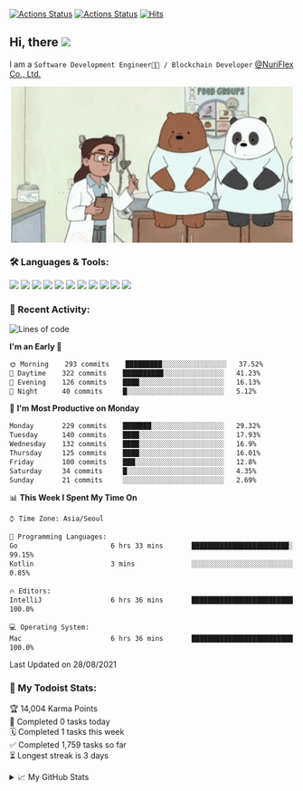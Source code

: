
[![Actions Status](https://github.com/ddok2/ddok2/workflows/Todoist%20Readme/badge.svg)](https://github.com/ddok2/ddok2/actions)
[![Actions Status](https://github.com/ddok2/ddok2/workflows/wakatime-stats/badge.svg)](https://github.com/ddok2/ddok2/actions)
[![Hits](https://hits.seeyoufarm.com/api/count/incr/badge.svg?url=https%3A%2F%2Fgithub.com%2Fddok2&count_bg=%23FF9595&title_bg=%23555555&icon=github.svg&icon_color=%23FFFFFF&title=hits&edge_flat=false)](https://hits.seeyoufarm.com)

<!-- ![visitors](https://visitor-badge.laobi.icu/badge?page_id=ddok2.ddok2) -->
## Hi, there <img src="https://raw.githubusercontent.com/MartinHeinz/MartinHeinz/master/wave.gif" width="25px">

I am a `Software Development Engineer🧑‍💻 / Blockchain Developer` [@NuriFlex Co., Ltd.](https://nuriflex.com)


<p align="center">
<img align="center" alt="GIF" src="img/debugging.gif" />
</p>


### 🛠 Languages & Tools:
<p>
    <img src="https://img.shields.io/badge/go-%2300ADD8.svg?&style=for-the-badge&logo=go&logoColor=white"/>
    <img src="https://img.shields.io/badge/node.js%20-%2343853D.svg?&style=for-the-badge&logo=node.js&logoColor=white"/>
    <img src="https://img.shields.io/badge/javascript%20-%23323330.svg?&style=for-the-badge&logo=javascript&logoColor=%23F7DF1E"/>
    <img src="https://img.shields.io/badge/typescript%20-%23007ACC.svg?&style=for-the-badge&logo=typescript&logoColor=white"/>
    <img src="https://img.shields.io/badge/python%20-%2314354C.svg?&style=for-the-badge&logo=python&logoColor=white"/>
    <img src="https://img.shields.io/badge/react%20-%2320232a.svg?&style=for-the-badge&logo=react&logoColor=%2361DAFB"/>
    <img src="https://img.shields.io/badge/AWS%20-%23FF9900.svg?&style=for-the-badge&logo=amazon-aws&logoColor=white"/>
    <img src="https://img.shields.io/badge/Google%20Cloud%20-%234285F4.svg?&style=for-the-badge&logo=google-cloud&logoColor=white"/>
    <img src="https://img.shields.io/badge/docker%20-%230db7ed.svg?&style=for-the-badge&logo=docker&logoColor=white"/>
    <img src="https://img.shields.io/badge/kubernetes%20-%23326ce5.svg?&style=for-the-badge&logo=kubernetes&logoColor=white"/>
    <img src="https://img.shields.io/badge/ansible%20-%231A1918.svg?&style=for-the-badge&logo=ansible&logoColor=white"/>
</p>

### 🌈 Recent Activity:
<!--START_SECTION:waka-->
![Lines of code](https://img.shields.io/badge/From%20Hello%20World%20I%27ve%20Written-710702%20lines%20of%20code-blue)

**I'm an Early 🐤** 

```text
🌞 Morning    293 commits    █████████░░░░░░░░░░░░░░░░   37.52% 
🌆 Daytime    322 commits    ██████████░░░░░░░░░░░░░░░   41.23% 
🌃 Evening    126 commits    ████░░░░░░░░░░░░░░░░░░░░░   16.13% 
🌙 Night      40 commits     █░░░░░░░░░░░░░░░░░░░░░░░░   5.12%

```
📅 **I'm Most Productive on Monday** 

```text
Monday       229 commits    ███████░░░░░░░░░░░░░░░░░░   29.32% 
Tuesday      140 commits    ████░░░░░░░░░░░░░░░░░░░░░   17.93% 
Wednesday    132 commits    ████░░░░░░░░░░░░░░░░░░░░░   16.9% 
Thursday     125 commits    ████░░░░░░░░░░░░░░░░░░░░░   16.01% 
Friday       100 commits    ███░░░░░░░░░░░░░░░░░░░░░░   12.8% 
Saturday     34 commits     █░░░░░░░░░░░░░░░░░░░░░░░░   4.35% 
Sunday       21 commits     ░░░░░░░░░░░░░░░░░░░░░░░░░   2.69%

```


📊 **This Week I Spent My Time On** 

```text
⌚︎ Time Zone: Asia/Seoul

💬 Programming Languages: 
Go                       6 hrs 33 mins       ████████████████████████░   99.15% 
Kotlin                   3 mins              ░░░░░░░░░░░░░░░░░░░░░░░░░   0.85%

🔥 Editors: 
IntelliJ                 6 hrs 36 mins       █████████████████████████   100.0%

💻 Operating System: 
Mac                      6 hrs 36 mins       █████████████████████████   100.0%

```


 Last Updated on 28/08/2021
<!--END_SECTION:waka-->

### 🚧 My Todoist Stats:
<!-- TODO-IST:START -->
🏆  14,004 Karma Points           
🌸  Completed 0 tasks today           
🗓  Completed 1 tasks this week           
✅  Completed 1,759 tasks so far           
⏳  Longest streak is 3 days
<!-- TODO-IST:END -->

<details>
<summary>📈 My GitHub Stats</summary>
<p align="center"> <img src="https://github-readme-stats.vercel.app/api?username=ddok2&show_icons=true" alt="ddok2" />
</details>
